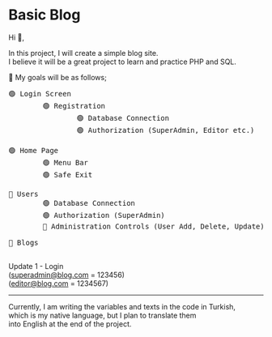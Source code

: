 # Basic Blog
Hi 👋,

In this project, I will create a simple blog site. <br>
I believe it will be a great project to learn and practice PHP and SQL.

🎯 My goals will be as follows;

<pre>
🟢 Login Screen
		🟢 Registration
				🟢 Database Connection
				🟢 Authorization (SuperAdmin, Editor etc.)

🟢 Home Page
		🟢 Menu Bar
		🟢 Safe Exit
		
🔘 Users
		🟢 Database Connection
		🟢 Authorization (SuperAdmin)
		🔘 Administration Controls (User Add, Delete, Update)

🔘 Blogs
  </pre>

Update 1 - Login <br>
(superadmin@blog.com = 123456) <br>
(editor@blog.com = 1234567)

---  
Currently, I am writing the variables and texts in the code in Turkish, <br>
which is my native language, but I plan to translate them <br>
into English at the end of the project. <br>